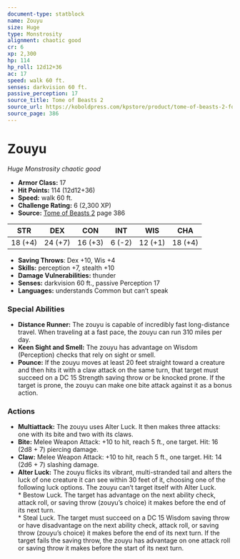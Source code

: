 ```yaml
---
document-type: statblock
name: Zouyu
size: Huge
type: Monstrosity
alignment: chaotic good
cr: 6
xp: 2,300
hp: 114
hp_roll: 12d12+36
ac: 17
speed: walk 60 ft.
senses: darkvision 60 ft. 
passive_perception: 17
source_title: Tome of Beasts 2
source_url: https://koboldpress.com/kpstore/product/tome-of-beasts-2-for-5th-edition
source_page: 386
---
```


# Zouyu

*Huge* *Monstrosity* *chaotic good*

- **Armor Class:** 17
- **Hit Points:** 114 (12d12+36)
- **Speed:** walk 60 ft.
- **Challenge Rating:** 6 (2,300 XP)
- **Source:** [Tome of Beasts 2](https://koboldpress.com/kpstore/product/tome-of-beasts-2-for-5th-edition) page 386

| STR | DEX | CON | INT | WIS | CHA |
| --- | --- | --- | --- | --- | --- |
| 18 (+4) | 24 (+7) | 16 (+3) | 6 (-2) | 12 (+1) | 18 (+4) |

- **Saving Throws**: Dex +10, Wis +4
- **Skills:** perception +7, stealth +10
- **Damage Vulnerabilities:** thunder
- **Senses:** darkvision 60 ft., passive Perception 17
- **Languages:** understands Common but can’t speak

### Special Abilities

- **Distance Runner:** The zouyu is capable of incredibly fast long-distance travel. When traveling at a fast pace, the zouyu can run 310 miles per day.
- **Keen Sight and Smell:** The zouyu has advantage on Wisdom (Perception) checks that rely on sight or smell.
- **Pounce:** If the zouyu moves at least 20 feet straight toward a creature and then hits it with a claw attack on the same turn, that target must succeed on a DC 15 Strength saving throw or be knocked prone. If the target is prone, the zouyu can make one bite attack against it as a bonus action.

### Actions

- **Multiattack:** The zouyu uses Alter Luck. It then makes three attacks: one with its bite and two with its claws.
- **Bite:** Melee Weapon Attack: +10 to hit, reach 5 ft., one target. Hit: 16 (2d8 + 7) piercing damage.
- **Claw:** Melee Weapon Attack: +10 to hit, reach 5 ft., one target. Hit: 14 (2d6 + 7) slashing damage.
- **Alter Luck:** The zouyu flicks its vibrant, multi-stranded tail and alters the luck of one creature it can see within 30 feet of it, choosing one of the following luck options. The zouyu can’t target itself with Alter Luck. <br>* Bestow Luck. The target has advantage on the next ability check, attack roll, or saving throw (zouyu’s choice) it makes before the end of its next turn. <br>* Steal Luck. The target must succeed on a DC 15 Wisdom saving throw or have disadvantage on the next ability check, attack roll, or saving throw (zouyu’s choice) it makes before the end of its next turn. If the target fails the saving throw, the zouyu has advantage on one attack roll or saving throw it makes before the start of its next turn.

